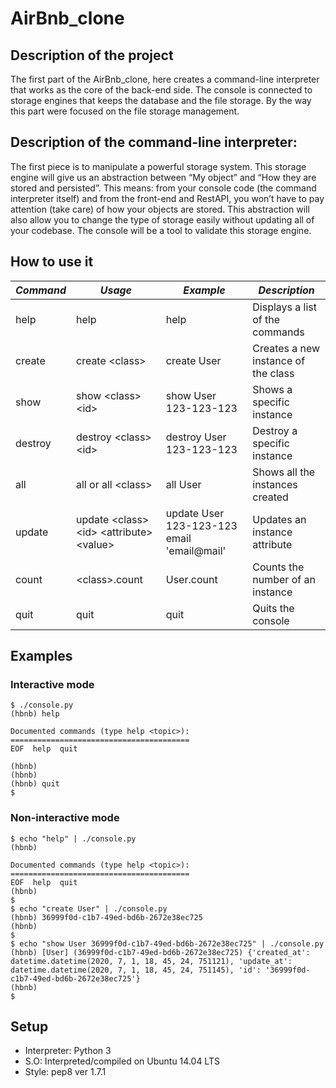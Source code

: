 # AirBnb_clone
## Description of the project
The first part of the AirBnb_clone, here creates a command-line interpreter that works as the core of the back-end side. The console is connected to storage engines that keeps the database and the file storage. By the way this part were focused on the file storage management.
## Description of the command-line interpreter:
The first piece is to manipulate a powerful storage system. This storage engine will give us an abstraction between “My object” and “How they are stored and persisted”. This means: from your console code (the command interpreter itself) and from the front-end and RestAPI, you won’t have to pay attention (take care) of how your objects are stored.
This abstraction will also allow you to change the type of storage easily without updating all of your codebase.
The console will be a tool to validate this storage engine.
## How to use it
*Command* | *Usage* | *Example* | *Description*
--- | --- | --- | ---
help | help | help | Displays a list of the commands
create | create \<class\> | create User | Creates a new instance of the class
show | show \<class\> \<id\> | show User 123-123-123 | Shows a specific instance
destroy | destroy \<class\> \<id\> | destroy User 123-123-123 | Destroy a specific instance
all | all or all \<class\> | all User | Shows all the instances created
update | update \<class\> \<id\> \<attribute\> \<value\> | update User 123-123-123 email 'email@mail' | Updates an instance attribute
count | \<class\>.count | User.count | Counts the number of an instance
quit | quit | quit | Quits the console
## Examples
### Interactive mode
```
$ ./console.py
(hbnb) help

Documented commands (type help <topic>):
========================================
EOF  help  quit

(hbnb) 
(hbnb) 
(hbnb) quit
$
```
### Non-interactive mode
```
$ echo "help" | ./console.py
(hbnb)

Documented commands (type help <topic>):
========================================
EOF  help  quit
(hbnb) 
$
$ echo "create User" | ./console.py 
(hbnb) 36999f0d-c1b7-49ed-bd6b-2672e38ec725
(hbnb)
$
$ echo "show User 36999f0d-c1b7-49ed-bd6b-2672e38ec725" | ./console.py
(hbnb) [User] (36999f0d-c1b7-49ed-bd6b-2672e38ec725) {'created_at': datetime.datetime(2020, 7, 1, 18, 45, 24, 751121), 'update_at': datetime.datetime(2020, 7, 1, 18, 45, 24, 751145), 'id': '36999f0d-c1b7-49ed-bd6b-2672e38ec725'}
(hbnb) 
$
```
## Setup
+ Interpreter: Python 3
+ S.O: Interpreted/compiled on Ubuntu 14.04 LTS
+ Style: pep8 ver 1.7.1
